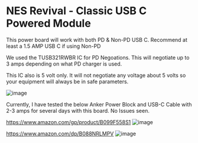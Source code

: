 # NES Revival - Classic USB C Powered Module

This power board will work with both PD & Non-PD USB C.  Recommend at least a 1.5 AMP USB C if using Non-PD

We used the TUSB321RWBR IC for PD Negoations.  This will negotiate up to 3 amps depending on what PD charger is used.

This IC also is 5 volt only.  It will not negotiate any voltage about 5 volts so your equipment will always be in safe parameters.

![image](https://user-images.githubusercontent.com/70423454/211245067-9edf0977-9ca4-4d2b-83af-919b6c7a3872.png)

Currently, I have tested the below Anker Power Block and USB-C Cable with 2-3 amps for several days with this board.  No Issues seen.

https://www.amazon.com/gp/product/B099F558S1
![image](https://user-images.githubusercontent.com/70423454/217142277-8c0d61f8-99ff-49ad-b353-100ec0339b40.png)

https://www.amazon.com/dp/B088NRLMPV
![image](https://user-images.githubusercontent.com/70423454/217141900-3643ec90-33e4-4688-945b-feec87a2b7b9.png)
